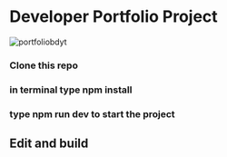 # Developer Portfolio Project

![portfoliobdyt]()

### Clone this repo
### in terminal type npm install
### type npm run dev to start the project
## Edit and build

